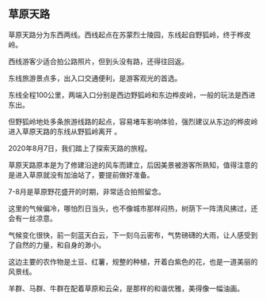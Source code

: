 ## 草原天路

草原天路分为东西两线。西线起点在苏蒙烈士陵园，东线起自野狐岭，终于桦皮岭。

西线游客少适合拍公路照片，但到头没有路，还得往回返。

东线旅游景点多，出入口交通便利，是游客观光的首选。

东线全程100公里，两端入口分别是西边野狐岭和东边桦皮岭，一般的玩法是西进东出。

但野狐岭地处多条旅游线路的起点，容易堵车影响体验，强烈建议从东边的桦皮岭进入草原天路的东线从野狐岭离开 。

2020年8月7日，我们踏上了探索天路的旅程。

草原天路原本是为了修建沿途的风车而建立，后因美景被游客所熟知，值得注意的是进入草原就没有加油站了，要提前做好准备。

7-8月是草原野花盛开的时期，非常适合拍照留念。

这里的气候偏冷，哪怕烈日当头，也不像城市那样闷热，树荫下一阵清风拂过，还会有一丝凉意。

气候变化很快，前一刻蓝天白云，下一刻乌云密布，气势磅礴的大雨，让人感受到了自然的力量，和自身的渺小。

这边主要的农作物是土豆、红薯，规整的种植，开着白紫色的花，也是一道美丽的风景线。

羊群、马群、牛群在配着草原和云朵，是那样的和谐优雅，美得像一幅油画。 



